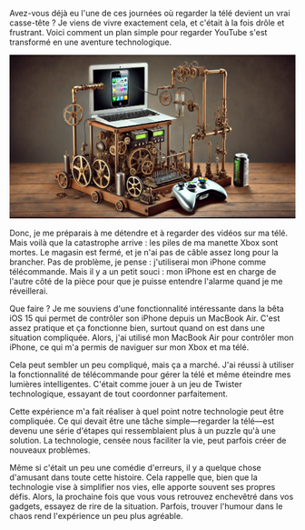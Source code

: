 Avez-vous déjà eu l'une de ces journées où regarder la télé devient un vrai casse-tête ? Je viens de vivre exactement cela, et c'était à la fois drôle et frustrant. Voici comment un plan simple pour regarder YouTube s'est transformé en une aventure technologique.

![Machine Rube Goldburg en style "Steampunk"](/images/monsieur_goldberg.webp "Machine Rube Goldberg")

Donc, je me préparais à me détendre et à regarder des vidéos sur ma télé. Mais voilà que la catastrophe arrive : les piles de ma manette Xbox sont mortes. Le magasin est fermé, et je n'ai pas de câble assez long pour la brancher. Pas de problème, je pense : j'utiliserai mon iPhone comme télécommande. Mais il y a un petit souci : mon iPhone est en charge de l'autre côté de la pièce pour que je puisse entendre l'alarme quand je me réveillerai.

Que faire ? Je me souviens d'une fonctionnalité intéressante dans la bêta iOS 15 qui permet de contrôler son iPhone depuis un MacBook Air. C'est assez pratique et ça fonctionne bien, surtout quand on est dans une situation compliquée. Alors, j'ai utilisé mon MacBook Air pour contrôler mon iPhone, ce qui m'a permis de naviguer sur mon Xbox et ma télé.

Cela peut sembler un peu compliqué, mais ça a marché. J'ai réussi à utiliser la fonctionnalité de télécommande pour gérer la télé et même éteindre mes lumières intelligentes. C'était comme jouer à un jeu de Twister technologique, essayant de tout coordonner parfaitement.

Cette expérience m'a fait réaliser à quel point notre technologie peut être compliquée. Ce qui devait être une tâche simple—regarder la télé—est devenu une série d'étapes qui ressemblaient plus à un puzzle qu'à une solution. La technologie, censée nous faciliter la vie, peut parfois créer de nouveaux problèmes.

Même si c'était un peu une comédie d'erreurs, il y a quelque chose d'amusant dans toute cette histoire. Cela rappelle que, bien que la technologie vise à simplifier nos vies, elle apporte souvent ses propres défis. Alors, la prochaine fois que vous vous retrouvez enchevêtré dans vos gadgets, essayez de rire de la situation. Parfois, trouver l'humour dans le chaos rend l'expérience un peu plus agréable.
